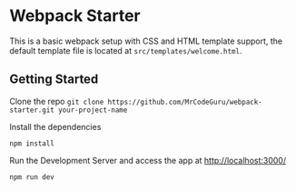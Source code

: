 # Webpack Starter
This is a basic webpack setup with CSS and HTML template support, the default template file
is located at `src/templates/welcome.html`.

## Getting Started
Clone the repo
`git clone https://github.com/MrCodeGuru/webpack-starter.git your-project-name`

Install the dependencies

```npm install```

Run the Development Server and access the app at [http://localhost:3000/](http://localhost:3000/)

```npm run dev```

